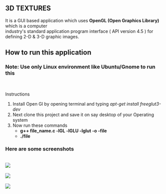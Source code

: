 ## 3D TEXTURES

<p>It is a GUI based application which uses <strong>OpenGL (Open Graphics Library)</strong> which is a computer <br>
industry's standard application program interface ( API version 4.5 ) for defining 2-D & 3-D graphic images.</p>

<h2> How to run this application</h2>
<h3>Note: Use only Linux environment like Ubuntu/Gnome to run this</h3><br>
<p> Instructions</p>
<ol>
<li> Install Open Gl by opening terminal and typing <em>apt-get install freeglut3-dev</em></li>
<li> Next clone this project and save it on say desktop of your Operating system </li>
<li> Now run these commands <br>
  <ul>
  <li><strong> g++ file_name.c -lGL -lGLU -lglut -o -file</strong></li>
  <li><strong> ./file </strong></li>
  </ul>
  </li>
  </ol>
  
  <h3>Here are some screenshots </h3>
  <br><img src="https://github.com/yadav-ankit/Projects/blob/master/Projects_Screenshots/OPenGL/Selection_001.png"></img><br>
  <br><img src="https://github.com/yadav-ankit/Projects/blob/master/Projects_Screenshots/OPenGL/Selection_002.png"></img><br>
  <br><img src="https://github.com/yadav-ankit/Projects/blob/master/Projects_Screenshots/OPenGL/Selection_003.png"></img><br>
